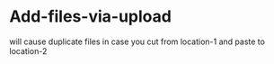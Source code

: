 # Add-files-via-upload
will cause duplicate files in case you cut from location-1 and paste to location-2
